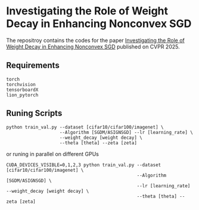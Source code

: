 # Investigating the Role of Weight Decay in Enhancing Nonconvex SGD

The repositroy contains the codes for the paper [Investigating the Role of Weight Decay in Enhancing Nonconvex SGD](https://openaccess.thecvf.com/content/CVPR2025/papers/Sun_Investigating_the_Role_of_Weight_Decay_in_Enhancing_Nonconvex_SGD_CVPR_2025_paper.pdf) published on CVPR 2025. 

## Requirements
```
torch
torchvision
tensorboardX
lion_pytorch
```
    
## Runing Scripts
```
python train_val.py --dataset [cifar10/cifar100/imagenet] \
                    --Algorithm [SGDM/ASIGNSGD] --lr [learning_rate] \
                    --weight_decay [weight decay] \
                    --theta [theta] --zeta [zeta] 
```
or runing in parallel on different GPUs
```
CUDA_DEVICES_VISIBLE=0,1,2,3 python train_val.py --dataset [cifar10/cifar100/imagenet] \
                                                 --Algorithm [SGDM/ASIGNSGD] \
                                                 --lr [learning_rate] --weight_decay [weight decay] \
                                                 --theta [theta] --zeta [zeta] 
```
